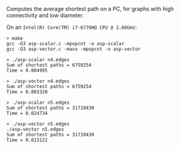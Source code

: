 Computes the average shortest path on a PC, for graphs with high
connectivity and low diameter.

On an `Intel(R) Core(TM) i7-6770HQ CPU @ 2.60GHz`:

```
> make
gcc -O3 asp-scalar.c -mpopcnt -o asp-scalar
gcc -O3 asp-vector.c -mavx -mpopcnt -o asp-vector

> ./asp-scalar n4.edges
Sum of shortest paths = 6759254
Time = 0.004995

> ./asp-vector n4.edges
Sum of shortest paths = 6759254
Time = 0.003320

> ./asp-scalar n5.edges
Sum of shortest paths = 31710430
Time = 0.024734

> ./asp-vector n5.edges
./asp-vector n5.edges 
Sum of shortest paths = 31710430
Time = 0.013122
```
